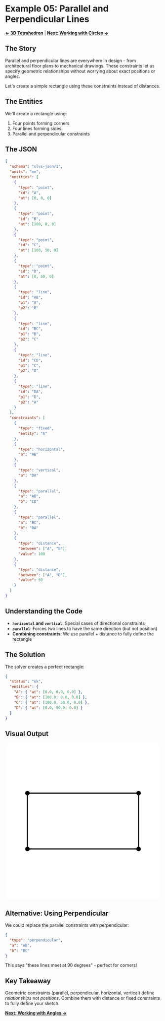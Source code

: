 # Example 05: Parallel and Perpendicular Lines

**[← 3D Tetrahedron](04_3d_tetrahedron.md)** | **[Next: Working with Circles →](06_circles.md)**

## The Story

Parallel and perpendicular lines are everywhere in design - from architectural floor plans to mechanical drawings. These constraints let us specify geometric relationships without worrying about exact positions or angles.

Let's create a simple rectangle using these constraints instead of distances.

## The Entities

We'll create a rectangle using:
1. Four points forming corners
2. Four lines forming sides
3. Parallel and perpendicular constraints

## The JSON

```json
{
  "schema": "slvs-json/1",
  "units": "mm",
  "entities": [
    {
      "type": "point",
      "id": "A",
      "at": [0, 0, 0]
    },
    {
      "type": "point",
      "id": "B",
      "at": [100, 0, 0]
    },
    {
      "type": "point",
      "id": "C",
      "at": [100, 50, 0]
    },
    {
      "type": "point",
      "id": "D",
      "at": [0, 50, 0]
    },
    {
      "type": "line",
      "id": "AB",
      "p1": "A",
      "p2": "B"
    },
    {
      "type": "line",
      "id": "BC",
      "p1": "B",
      "p2": "C"
    },
    {
      "type": "line",
      "id": "CD",
      "p1": "C",
      "p2": "D"
    },
    {
      "type": "line",
      "id": "DA",
      "p1": "D",
      "p2": "A"
    }
  ],
  "constraints": [
    {
      "type": "fixed",
      "entity": "A"
    },
    {
      "type": "horizontal",
      "a": "AB"
    },
    {
      "type": "vertical",
      "a": "DA"
    },
    {
      "type": "parallel",
      "a": "AB",
      "b": "CD"
    },
    {
      "type": "parallel",
      "a": "BC",
      "b": "DA"
    },
    {
      "type": "distance",
      "between": ["A", "B"],
      "value": 100
    },
    {
      "type": "distance",
      "between": ["A", "D"],
      "value": 50
    }
  ]
}
```

## Understanding the Code

- **`horizontal` and `vertical`**: Special cases of directional constraints
- **`parallel`**: Forces two lines to have the same direction (but not position)
- **Combining constraints**: We use parallel + distance to fully define the rectangle

## The Solution

The solver creates a perfect rectangle:

```json
{
  "status": "ok",
  "entities": {
    "A": { "at": [0.0, 0.0, 0.0] },
    "B": { "at": [100.0, 0.0, 0.0] },
    "C": { "at": [100.0, 50.0, 0.0] },
    "D": { "at": [0.0, 50.0, 0.0] }
  }
}
```

## Visual Output

![Parallel and Perpendicular](05_parallel_perpendicular.svg)

## Alternative: Using Perpendicular

We could replace the parallel constraints with perpendicular:

```json
{
  "type": "perpendicular",
  "a": "AB",
  "b": "BC"
}
```

This says "these lines meet at 90 degrees" - perfect for corners!

## Key Takeaway

Geometric constraints (parallel, perpendicular, horizontal, vertical) define *relationships* not *positions*. Combine them with distance or fixed constraints to fully define your sketch.

**[Next: Working with Angles →](06_angles.md)**